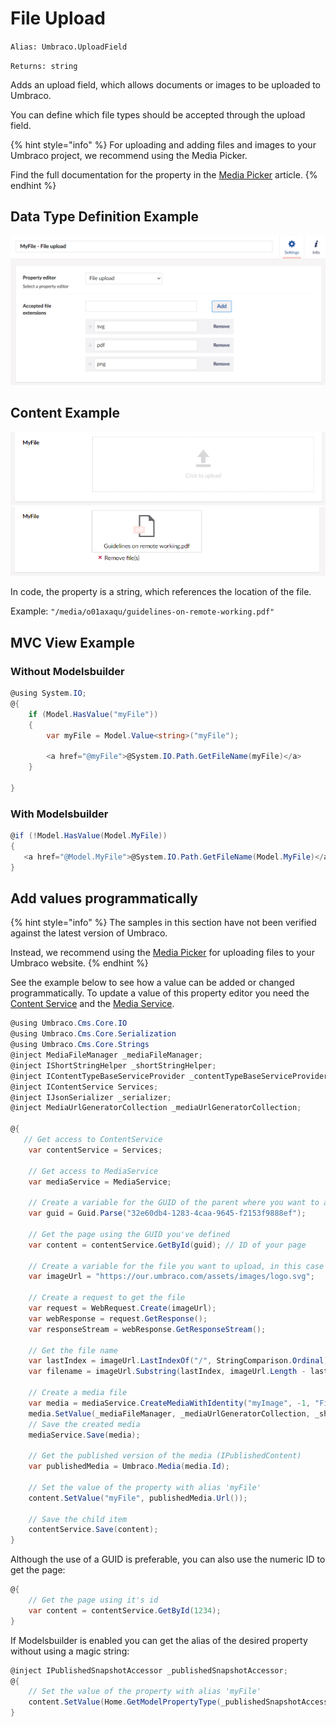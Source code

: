 # File Upload

`Alias: Umbraco.UploadField`

`Returns: string`

Adds an upload field, which allows documents or images to be uploaded to Umbraco.

You can define which file types should be accepted through the upload field.

{% hint style="info" %}
For uploading and adding files and images to your Umbraco project, we recommend using the Media Picker.

Find the full documentation for the property in the [Media Picker](media-picker-3.md) article.
{% endhint %}

## Data Type Definition Example

![Data Type Definition Example](../../../../../../10/umbraco-cms/fundamentals/backoffice/property-editors/built-in-property-editors/images/definition-example-v10.png)

## Content Example

![Content Example Empty](../../../../../../10/umbraco-cms/fundamentals/backoffice/property-editors/built-in-property-editors/images/content-example-empty.png) ![Content Example](../../../../../../10/umbraco-cms/fundamentals/backoffice/property-editors/built-in-property-editors/images/File-Upload-content-example.png)

In code, the property is a string, which references the location of the file.

Example: `"/media/o01axaqu/guidelines-on-remote-working.pdf"`

## MVC View Example

### Without Modelsbuilder

```csharp
@using System.IO;
@{
    if (Model.HasValue("myFile"))
    {
        var myFile = Model.Value<string>("myFile");

        <a href="@myFile">@System.IO.Path.GetFileName(myFile)</a>
    }

}
```

### With Modelsbuilder

```csharp
@if (!Model.HasValue(Model.MyFile))
{
   <a href="@Model.MyFile">@System.IO.Path.GetFileName(Model.MyFile)</a>
}
```

## Add values programmatically

{% hint style="info" %}
The samples in this section have not been verified against the latest version of Umbraco.

Instead, we recommend using the [Media Picker](media-picker-3.md) for uploading files to your Umbraco website.
{% endhint %}

See the example below to see how a value can be added or changed programmatically. To update a value of this property editor you need the [Content Service](../../../../reference/management/services/README.md#contentservice) and the [Media Service](../../../../reference/management/services/mediaservice.md).

```csharp
@using Umbraco.Cms.Core.IO
@using Umbraco.Cms.Core.Serialization
@using Umbraco.Cms.Core.Strings
@inject MediaFileManager _mediaFileManager;
@inject IShortStringHelper _shortStringHelper;
@inject IContentTypeBaseServiceProvider _contentTypeBaseServiceProvider;
@inject IContentService Services;
@inject IJsonSerializer _serializer;
@inject MediaUrlGeneratorCollection _mediaUrlGeneratorCollection;

@{
   // Get access to ContentService
    var contentService = Services;

    // Get access to MediaService 
    var mediaService = MediaService;

    // Create a variable for the GUID of the parent where you want to add a child item
    var guid = Guid.Parse("32e60db4-1283-4caa-9645-f2153f9888ef");

    // Get the page using the GUID you've defined
    var content = contentService.GetById(guid); // ID of your page

    // Create a variable for the file you want to upload, in this case the Our Umbraco logo
    var imageUrl = "https://our.umbraco.com/assets/images/logo.svg";

    // Create a request to get the file
    var request = WebRequest.Create(imageUrl);
    var webResponse = request.GetResponse();
    var responseStream = webResponse.GetResponseStream();

    // Get the file name 
    var lastIndex = imageUrl.LastIndexOf("/", StringComparison.Ordinal) + 1;
    var filename = imageUrl.Substring(lastIndex, imageUrl.Length - lastIndex);

    // Create a media file
    var media = mediaService.CreateMediaWithIdentity("myImage", -1, "File");
    media.SetValue(_mediaFileManager, _mediaUrlGeneratorCollection, _shortStringHelper, _contentTypeBaseServiceProvider, Constants.Conventions.Media.File, filename, responseStream);
    // Save the created media 
    mediaService.Save(media);

    // Get the published version of the media (IPublishedContent)
    var publishedMedia = Umbraco.Media(media.Id);

    // Set the value of the property with alias 'myFile' 
    content.SetValue("myFile", publishedMedia.Url());

    // Save the child item
    contentService.Save(content);
}
```

Although the use of a GUID is preferable, you can also use the numeric ID to get the page:

```csharp
@{
    // Get the page using it's id
    var content = contentService.GetById(1234); 
}
```

If Modelsbuilder is enabled you can get the alias of the desired property without using a magic string:

```csharp
@inject IPublishedSnapshotAccessor _publishedSnapshotAccessor;
@{
    // Set the value of the property with alias 'myFile'
    content.SetValue(Home.GetModelPropertyType(_publishedSnapshotAccessor, x => x.MyFile).Alias, publishedMedia.Url();
}
```

